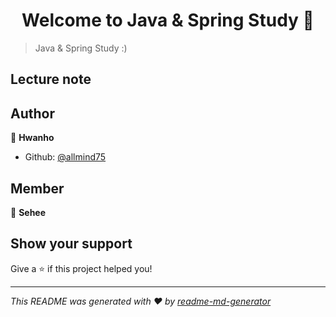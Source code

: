 <h1 align="center">Welcome to Java & Spring Study 👋</h1>
<p>
</p>

> Java & Spring Study :)

## Lecture note

## Author

👤 **Hwanho**
* Github: [@allmind75](https://github.com/allmind75)

## Member
👤 **Sehee**

## Show your support

Give a ⭐️ if this project helped you!

***
_This README was generated with ❤️ by [readme-md-generator](https://github.com/kefranabg/readme-md-generator)_

